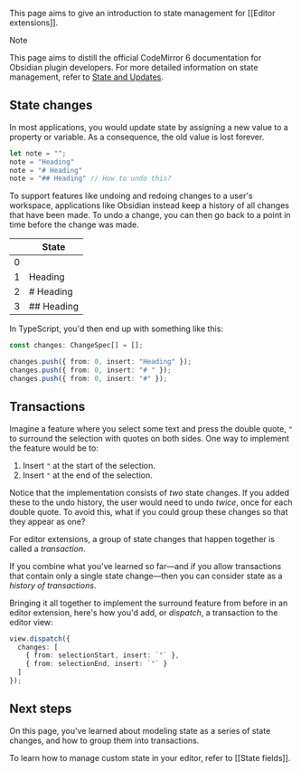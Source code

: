 This page aims to give an introduction to state management for [[Editor extensions]].

> [!note]
> This page aims to distill the official CodeMirror 6 documentation for Obsidian plugin developers. For more detailed information on state management, refer to [State and Updates](https://codemirror.net/docs/guide/#state-and-updates).

## State changes

In most applications, you would update state by assigning a new value to a property or variable. As a consequence, the old value is lost forever.

```ts
let note = "";
note = "Heading"
note = "# Heading"
note = "## Heading" // How to undo this?
```

To support features like undoing and redoing changes to a user's workspace, applications like Obsidian instead keep a history of all changes that have been made. To undo a change, you can then go back to a point in time before the change was made.

|   | State      |
|---|------------|
| 0 |            |
| 1 | Heading    |
| 2 | # Heading  |
| 3 | ## Heading |

In TypeScript, you'd then end up with something like this:

```ts
const changes: ChangeSpec[] = [];

changes.push({ from: 0, insert: "Heading" });
changes.push({ from: 0, insert: "# " });
changes.push({ from: 0, insert: "#" });
```

## Transactions

Imagine a feature where you select some text and press the double quote, `"` to surround the selection with quotes on both sides. One way to implement the feature would be to:

1. Insert `"` at the start of the selection.
2. Insert `"` at the end of the selection.

Notice that the implementation consists of _two_ state changes. If you added these to the undo history, the user would need to undo _twice_, once for each double quote. To avoid this, what if you could group these changes so that they appear as one?

For editor extensions, a group of state changes that happen together is called a _transaction_.

If you combine what you've learned so far—and if you allow transactions that contain only a single state change—then you can consider state as a _history of transactions_.

Bringing it all together to implement the surround feature from before in an editor extension, here's how you'd add, or _dispatch_, a transaction to the editor view:

```ts
view.dispatch({
  changes: [
    { from: selectionStart, insert: `"` },
    { from: selectionEnd, insert: `"` }
  ]
});
```

## Next steps

On this page, you've learned about modeling state as a series of state changes, and how to group them into transactions.

To learn how to manage custom state in your editor, refer to [[State fields]].
